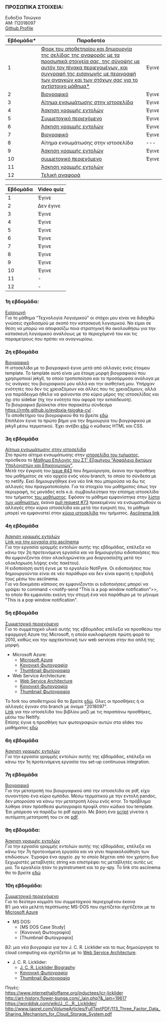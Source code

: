 
### ΠΡΟΣΩΠΙΚΑ ΣΤΟΙΧΕΙΑ:
 Ευδοξία Τσιώγκα <br>
 ΑΜ: Π2018097 <br>
[Github Profile](https://github.com/rmfe)

| Εβδομάδα* | Παραδοτέο |  |
| --- | --- | --- |
| 1 | <a href="#P1"> Φορκ του αποθετηρίου και δημιουργία της σελίδας της αναφοράς με τα προσωπικά στοιχεία σας, της σύνοψης με αυτόν τον πίνακα περιεχομένων, και συγγραφή της εισαγωγής με περιγραφή των αναγκών και των στόχων σας για το αντίστοιχο μάθημα* </a>|  Έγινε  |
| 2 | <a href="#P2"> Bιογραφικό </a>|  Έγινε  |
| 3 | <a href="#P3"> Αίτημα ενσωμάτωσης στην ιστοσελίδα </a>|  Έγινε  |
| 4 | <a href="#P4"> Άσκηση γραμμής εντολών </a>|  Έγινε  |
| 5 | <a href="#P5"> Συμμετοχικό περιεχόμενο </a>|  Έγινε  |
| 6 | <a href="#P6"> Άσκηση γραμμής εντολών </a>|  Έγινε  |
| 7 | <a href="#P7"> Βιογραφικό </a>|  Έγινε  |
| 8 |  Αίτημα ενσωμάτωσης στην ιστοσελίδα |  ---  |
| 9 | <a href="#P9"> Άσκηση γραμμής εντολών </a>|  Έγινε  |
| 10 | <a href="#P10"> συμμετοχικό περιεχόμενο </a>|  Έγινε  |
| 11 | <a href="#P11"> Άσκηση γραμμής εντολών </a>|
| 12 | <a href="#P12"> Τελική αναφορά </a>|

| Εβδομάδα | Video quiz |
| --- | --- |
| 1 | Έγινε |
| 2 | Δεν έγινε|
| 3 | Έγινε |
| 4 | Έγινε |
| 5 | Έγινε |
| 6 | Έγινε |
| 7 | Έγινε |
| 8 | Έγινε |
| 9 | Έγινε |
| 10 | Έγινε |
| 11 | - |
| 12 | - |



### **<a name="P1">1η εβδομάδα:</a>**</br>
<ins> Εισαγωγή </ins> <br>
Για το μάθημα "Τεχνολογία Λογισμικού" οι στόχοι μου είναι να διδαχθώ γνώσεις σχεδιασμού με σκοπό την κατασκευή λογισμικού. 
Να είμαι σε θέση να μπορώ να αποφασίζω ποια στρατηγική θα ακολουθήσω για την κατασκευή λογισμικού αναλόγως με το περιεχόμενό του 
και τις παραμετρους που πρέπει να αναγνωρίσω.


### **<a name="P2">2η εβδομάδα</a>**<br/>
<ins> Βιογραφικό </ins> <br>
Η ιστοσελίδα με το βιογραφικό έγινε μετά από αλλαγές ενός έτοιμου template. Το tamplate αυτό είναι μια έτοιμη μορφή βιογραφικού που χρησιμοποιεί jekyll, το οποίο τροποποίησα και το προσάρμοσα ανάλογα με τις ανάγκες του βιογραφικού μου αλλά και την αισθητική μου. Υπήρχαν ενότητες που δεν τις χρειαζόμουν και άλλες που τις χρειαζόμουν, αλλά για παράδειγμα ήθελα να φαίνονται στο κύριο μέρος της ιστοσελίδας και όχι στο sidebar (πχ την ενότητα που αφορά την εκπαίδευση).  
Το βιογραφικό βρίσκεται στον παρακάτω σύνδεσμο https://rmfe.github.io/evdoxia-tsiogka-cv/ . </br>
Το αποθετήριο του βιογραφικού θα το βρείτε [εδώ](https://github.com/rmfe/evdoxia-tsiogka-cv) </br>
Επιπλέον έγινε το πρώτο βήμα για την δημιουργία του βιογραφικού με jekyll μέσω τερματικού. Έχει ανέβει [εδώ](https://github.com/rmfe/cv-html-css) ο κώδικας HTML και CSS.</br>

### **<a name="P3">3η εβδομάδα</a>**<br/>
<ins> Αίτημα ενσωμάτωσης στην ιστοσελίδα </ins> <br>
Στο πρώτο αίτημα ενσωμάτωσης στην [ιστοσελίδα του τμήματος](https://epic-hamilton-da9ac8.netlify.app/), πρόσθεσα το [Μάθημα Επιλογής του ΣΤ' Εξαμήνου "Ασφάλεια δικτύων Υπολογιστών και Επικοινωνιών"](https://epic-hamilton-da9ac8.netlify.app/courses/ccns/).</br>
Μετά την έγκριση του [issue #43](https://github.com/ioniodi/sitegr/issues/43) που δημιούργησα, έκανα την προσθήκη του μαθήματος σε νέο αρχείο ενός νέου branch, το οποίο το σύνδεσα με το netlify. Εκεί δημιουργήθηκε ένα νέο link που μπορούσα να δω τις αλλαγές που πραγματοποίησα. Για τα στοιχεία του μαθήματος όπως την περιγραφή, τις μονάδες ects κ.ά. συμβουλεύτηκα την επίσημη ιστοσελίδα του τμήματος [του μαθήματος](https://di.ionio.gr/gr/studies/undergraduate-studies/courses/747/). Εφόσον το μάθημα εμφανίστηκε στην [λίστα των μαθημάτων](https://stupefied-johnson-a90660.netlify.app/courses/#%CE%BC%CE%B1%CE%B8%CE%AE%CE%BC%CE%B1%CF%84%CE%B1-%CE%B5%CF%80%CE%B9%CE%BB%CE%BF%CE%B3%CE%AE%CF%82-4), έκανα [pull request #73](https://github.com/ioniodi/sitegr/pull/73) προκειμένου να ενσωματωθούν οι αλλαγές στην κύρια ιστοσελίδα και μετά την έγκρισή του, το μάθημα μπορεί να εμφανιστεί στην [κύρια ιστοσελίδα](https://epic-hamilton-da9ac8.netlify.app/courses/#%CE%BC%CE%B1%CE%B8%CE%AE%CE%BC%CE%B1%CF%84%CE%B1-%CE%B5%CF%80%CE%B9%CE%BB%CE%BF%CE%B3%CE%AE%CF%82-4) του τμήματος.
[Asciinema link](https://asciinema.org/a/403501)


### **<a name="P4">4η εβδομάδα</a>**<br/>
<ins> Άσκηση γραμμής εντολών </ins> <br>
[Link για την εργασία στο asciinema](https://asciinema.org/a/398949) </br>
Για την εργασία γραμμής εντολών αυτής της εβδομάδας, επέλεξα να κάνω την 2η προτεινόμενη εργασία και να δημιουργήσω ειδοποιήσεις που θα εμφανίζονται όταν ολοκληρώνεται μια διαργασία(πχ μετά την ολοκληρωση λήψης ενός πακέτου). </br>
Η ειδοποίηση αυτή έγινε με το εργαλείο NotiFyre. Οι ειδοποιήσεις που δημιουργούνται είναι σε νέο παράθυρο και δεν είναι εφικτή η προβολή τους μέσω του asciinema.</br>
Για να δοκιμάσει κάποιος αν εμφανίζονται οι ειδοποιήσεις μπορεί να γράψει το command <<notify-send "This is a pop window notification">>, το οποίο θα εμφανίσει εκείνη την στιγμή ένα νεό παράθυρο με το μήνυμα "This is a pop window notification".</br>


### **<a name="P5">5η εβδομάδα</a>**<br/>
<ins> 	Συμμετοχικό περιεχόμενο </ins> <br>
Για το συμμετοχικό υλικό αυτής της εβδομάδας επέλεξα να προσθέσω την εφαρμογή Azure της Microsoft, η οποία κυκλοφόρησε πρώτη φορά το 2010, καθώς και την αρχιτεκτονική των web services στην πιο απλή της μορφή.  

- Microsoft Azure:
  - [Microsoft Azure](https://github.com/rmfe/_gallery/blob/2018097/microsoft-azure.md)
  - [Κανονική Φωτογραφία](https://github.com/rmfe/images/blob/2018097/microsoft-azure.jpg)
  - [Thumbnail Φωτογραφία](https://github.com/rmfe/images/blob/2018097/microsoft-azure-thumb.jpg)
- Web Service Architecture:
  - [Web Service Architecture](https://github.com/rmfe/_gallery/blob/2018097/web-service-architecture.md)
  - [Κανονική Φωτογραφία](https://github.com/rmfe/images/blob/2018097/web-service-architecture.jpg)
  - [Thumbnail Φωτογραφία](https://github.com/rmfe/images/blob/2018097/web-service-architecture-thumb.jpg) <br>

Το fork του αποθετηριού θα το βρείτε [εδώ](https://github.com/rmfe/site/tree/2018097). Ολες οι προσθήκες ή οι αλλαγές έγιναν στο branch με όνομα "2018097".<br>
[Link](https://compassionate-ride-87be7c.netlify.app) για την ιστοσελίδα του βιβλίου μαζί με τις παραπάνω προσθήκες, μέσω του Neltify. </br>
Επίσης έγινε η προσθήκη των φωτογραφιών αυτών στα slides του μαθήματος [εδώ](https://github.com/rmfe/site/blob/2018097/_slides/tools.md)

### **<a name="P6">6η εβδομάδα</a>**<br/>
<ins> Άσκηση γραμμής εντολών </ins> <br>
Για την εργασία γραμμής εντολών αυτής της εβδομάδας, επέλεξα να κάνω την 1η προτεινόμενη εργασία του set-up continuous integration. 

### **<a name="P7">7η εβδομάδα</a>**<br/>
<ins> Βιογραφικό </ins> <br>
Για την μετατροπή του βιουργαφικού από την ιστοσελίδα σε pdf, είχα συναντήσει ένα κύριο εμπόδιο. Μέσω τερματικού με την εντολή pandoc, δεν μπορούσα να κάνω την μετατροπή λόγω ενός error. Το πρόβλημα λύθηκε όταν πρόσθεσα φωτογραφία προφίλ στον κώδικα του template. Έσι μπόρεσα να παράξω το pdf αρχείο.
Με βάση ένα [script](https://github.com/rmfe/evdoxia-tsiogka-cv/blob/gh-pages/.github/workflows/main.yml) γίνεται η αυτόματη μετατροπή του cv σε [pdf](https://github.com/rmfe/evdoxia-tsiogka-cv/blob/gh-pages/cv.pdf).


### **<a name="P9">9η εβδομάδα:</a>** </br>
<ins> Άσκηση γραμμής εντολών </ins> <br>
Για την εργασία γραμμής εντολών αυτής της εβδομάδας, επέλεξα να κάνω την 7η προτεινόμενη εργασία και να γίνει παρακολούθηση των επιδώσεων. Έγραψα ένα αρχείο .py το οποίο δέχεται από τον χρήστη δυο ξεχωριστές μεταβλητές string και επιστρέφει τις μεταβλητές αυτές ως μια. Τα εργαλεία ήταν το pyinstrument και το py-spy. 
Το link στο asciinema θα το βρείτε [εδώ](https://asciinema.org/a/416178)

### **<a name="P10">10η εβδομάδα:</a>** </br>
<ins> 	Συμμετοχικό περιεχόμενο </ins> <br>
Για το δεύτερο κομμάτι του συμμετοχικού περιεχομένου έκανα <br>
B1: μια νέα μελέτη περίπτωσης MS-DOS  που σχετίζεται  σχετίζεται με το [Microsoft Azure](https://github.com/rmfe/_gallery/blob/2018097/microsoft-azure.md) <br>
- MS DOS:
  - [MS DOS Case Study]
  - [Κανονική Φωτογραφία]
  - [Thumbnail Φωτογραφία] <br>

Β2: μια νέα βιογραφία για τον J. C. R. Licklider και το πως δημιούργησε το cloud computing και σχετίζεται  με το [Web Service Architecture](https://github.com/rmfe/_gallery/blob/2018097/web-service-architecture.md). 
- J. C. R. Licklider:
  - [J. C. R. Licklider Biography](https://github.com/rmfe/site/blob/2018097/_biography/j-c-r-licklider.md)
  - [Κανονική Φωτογραφία](https://github.com/rmfe/images/blob/2018097/j_c_r_licklider.jpg)
  - [Thumbnail Φωτογραφία](https://github.com/rmfe/images/blob/2018097/j_c_r_licklider-thumb.jpg)

Πηγές: <br>
https://www.internethalloffame.org/inductees/jcr-licklider <br>
http://art-history.flower-bunga.com/_lain.php?&_lain=19617 <br>
https://worddisk.com/wiki/J._C._R._Licklider/ <br>
http://www.ijasret.com/VolumeArticles/FullTextPDF/113_Three_Factor_Data_Sharing_Mechanism_for_Cloud_Storage_System.pdf <br>
